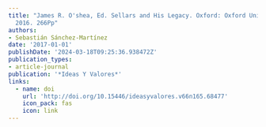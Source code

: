```yaml
---
title: "James R. O'shea, Ed. Sellars and His Legacy. Oxford: Oxford University Press,
  2016. 266Pp"
authors:
- Sebastián Sánchez-Martínez
date: '2017-01-01'
publishDate: '2024-03-18T09:25:36.938472Z'
publication_types:
- article-journal
publication: '*Ideas Y Valores*'
links:
  - name: doi
    url: 'http://doi.org/10.15446/ideasyvalores.v66n165.68477'
    icon_pack: fas
    icon: link
---
```

